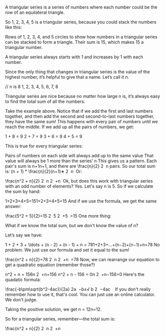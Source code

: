 
A triangular series is a series of numbers where each number could be the row of an equilateral triangle.

So 1, 2, 3, 4, 5 is a triangular series, because you could stack the numbers like this:

Rows of 1, 2, 3, 4, and 5 circles to show how numbers in a triangular series can be stacked to form a triangle.
Their sum is 15, which makes 15 a triangular number.

A triangular series always starts with 1 and increases by 1 with each number.

Since the only thing that changes in triangular series is the value of the highest number, it’s helpful to give that a name. Let’s call it n.

  // n is 8
1, 2, 3, 4, 5, 6, 7, 8

Triangular series are nice because no matter how large n is, it’s always easy to find the total sum of all the numbers.

Take the example above. Notice that if we add the first and last numbers together, and then add the second and second-to-last numbers together, they have the same sum! This happens with every pair of numbers until we reach the middle. If we add up all the pairs of numbers, we get:

1 + 8 = 9
2 + 7 = 9
3 + 6 = 9
4 + 5 = 9

This is true for every triangular series:

Pairs of numbers on each side will always add up to the same value
That value will always be 1 more than the series’ n
This gives us a pattern. Each pair's sum is n+1n+1, and there are \frac{n}{2}
​2
​
​n
​​  pairs. So our total sum is:
(n + 1) * \frac{n}{2}(n+1)∗
​2
​
​n
​​
Or:

\frac{n^2 + n}{2}
​2
​
​n
​2
​​ +n
​​
Ok, but does this work with triangular series with an odd number of elements? Yes. Let's say n is 5. So if we calculate the sum by hand:

1+2+3+4+5=151+2+3+4+5=15
And if we use the formula, we get the same answer:

\frac{5^2 + 5}{2}=15
​2
​
​5
​2
​​ +5
​​ =15
One more thing:

What if we know the total sum, but we don't know the value of n?

Let’s say we have:

1 + 2 + 3 + \ldots + (n - 2) + (n - 1) + n = 781+2+3+…+(n−2)+(n−1)+n=78
No problem. We just use our formula and set it equal to the sum!

\frac{n^2 + n}{2}=78
​2
​
​n
​2
​​ +n
​​ =78
Now, we can rearrange our equation to get a quadratic equation (remember those?)

n^2 + n = 156n
​2
​​ +n=156
n^2 + n - 156 = 0n
​2
​​ +n−156=0
Here's the quadatic formula:

\frac{-b\pm\sqrt{b^2-4ac}}{2a}
​2a
​
​−b±√
​b
​2
​​ −4ac
​
​​
​​
If you don't really remember how to use it, that's cool. You can just use an online calculator. We don't judge.

Taking the positive solution, we get n = 12n=12.

So for a triangular series, remember—the total sum is:

\frac{n^2 + n}{2}
​2
​
​n
​2
​​ +n
​​